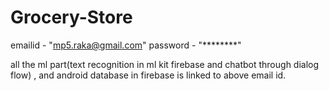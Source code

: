 # Grocery-Store
emailid - "mp5.raka@gmail.com"
password - "********"

all the ml part(text recognition in ml kit firebase and chatbot through dialog flow) , and android database in firebase is linked to above email id.

